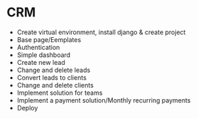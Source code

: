 # CRM

- Create virtual environment, install django & create project
- Base page/Eemplates
- Authentication
- Simple dashboard
- Create new lead
- Change and delete leads
- Convert leads to clients
- Change and delete clients
- Implement solution for teams
- Implement a payment solution/Monthly recurring payments
- Deploy 
